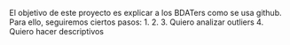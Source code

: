 El objetivo de este proyecto es explicar a los BDATers como se usa github. Para ello, seguiremos ciertos pasos:
1.
2.
3. Quiero analizar outliers
4. Quiero hacer descriptivos



